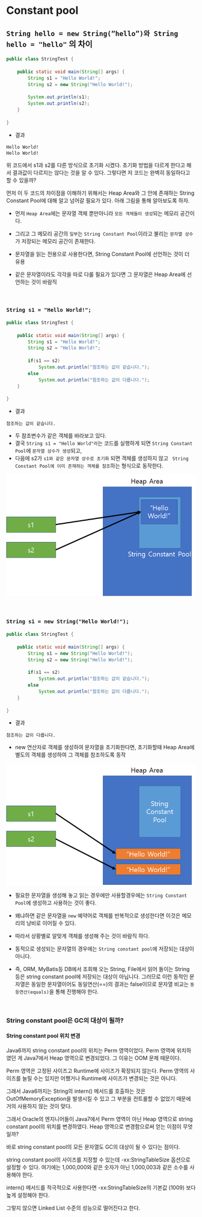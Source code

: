 # Constant pool

## `String hello = new String(”hello”)와 String hello = "hello"` 의 차이

```java
public class StringTest {

    public static void main(String[] args) {
        String s1 = "Hello World!";
        String s2 = new String("Hello World!");

        System.out.println(s1);
        System.out.println(s2);
    }

}
```

- 결과

```shell
Hello World!
Hello World!
```

위 코드에서 s1과 s2를 다른 방식으로 초기화 시켰다. 초기화 방법을 다르게 한다고 해서 결과값이 다르지는 않다는 것을 알 수 있다. 그렇다면 저 코드는 완벽히 동일하다고 할 수 있을까?

먼저 이 두 코드의 차이점을 이해하기 위해서는 Heap Area와 그 안에 존재하는 String Constant Pool에 대해 알고 넘어갈 필요가 있다. 아래 그림을 통해 알아보도록 하자.

- 먼저 `Heap Area`에는 문자열 객체 뿐만아니라 `모든 객체들이 생성`되는 메모리 공간이다. 
- 그리고 그 메모리 공간의 `일부`는 `String Constant Pool`이라고 불리는 `문자열 상수`가 저장되는 메모리 공간이 존재한다.

- 문자열을 읽는 전용으로 사용한다면, String Constant Pool에 선언하는 것이 더 유용
- 같은 문자열이라도 각각을 따로 다룰 필요가 있다면 그 문자열은 Heap Area에 선언하는 것이 바람직


<br>


### `String s1 = "Hello World!";`
```java
public class StringTest {

	public static void main(String[] args) {
		String s1 = "Hello World!";
		String s2 = "Hello World!";
		
		if(s1 == s2)
			System.out.println("참조하는 값이 같습니다.");
		else
			System.out.println("참조하는 값이 다릅니다.");
	}

}
```
- 결과

```shell
참조하는 값이 같습니다.
```

- 두 참조변수가 같은 객체를 바라보고 있다.
- 결국 `String s1 = "Hello World"라`는 코드를 실행하게 되면 `String Constant Pool`에 `문자열 상수가 생성`되고, 
- 다음에 s2가 `s1와 같은 문자열 상수로 초기화` 되면 객체를 생성하지 않고 ` String Constant Pool에 이미 존재하는 객체를 참조`하는 형식으로 동작한다.

![constant_pool](./img/constant_pool.png)

<br>

### `String s1 = new String("Hello World!");`


```java
public class StringTest {

	public static void main(String[] args) {
		String s1 = new String("Hello World!");
		String s2 = new String("Hello World!");
		
		if(s1 == s2)
			System.out.println("참조하는 값이 같습니다.");
		else
			System.out.println("참조하는 값이 다릅니다.");
	}

}
```

- 결과

```shell
참조하는 값이 다릅니다.
```
- new 연산자로 객체를 생성하여 문자열을 초기화한다면, 초기화할때 Heap Area에 별도의 객체를 생성하여 그 객체를 참조하도록 동작

![constant_pool](./img/constant_pool2.png)



- 필요한 문자열을 생성해 놓고 읽는 경우에만 사용할경우에는 `String Constant Pool`에 생성하고 사용하는 것이 좋다. 
- 왜냐하면 같은 문자열을 `new` 예약어로 객체를 반복적으로 생성한다면 이것은 메모리의 낭비로 이어질 수 있다.
- 따라서 상황별로 알맞게 객체를 생성해 주는 것이 바람직 하다.

- 동적으로 생성되는 문자열의 경우에는 `String constant pool`에 저장되는 대상이 아니다.
- 즉, ORM, MyBatis등 DB에서 조회해 오는 String, File에서 읽어 들이는 String 등은 string constant pool에 저장되는 대상이 아닙니다. 그러므로 이런 동적인 문자열은 동일한 문자열이어도 동일연산(==)의 결과는 false이므로 문자열 비교는 `동등연산(equals)`을 통해 진행해야 한다.



<br>

### String constant pool은 GC의 대상이 될까? 

#### String constant pool 위치 변경
Java6까지 string constant pool의 위치는 Perm 영역이었다. Perm 영역에 위치하였던 게 Java7에서 Heap 영역으로 변경되었다. 그 이유는 OOM 문제 때문이다.

Perm 영역은 고정된 사이즈고 Runtime에 사이즈가 확장되지 않는다. Perm 영역의 사이즈를 늘릴 수는 있지만 어쨌거나 Runtime에 사이즈가 변경되는 것은 아니다. 

그래서 Java6까지는 String의 intern() 메서드를 호출하는 것은 OutOfMemoryException을 발생시킬 수 있고 그 부분을 컨트롤할 수 없었기 때문에 거의 사용하지 않는 것이 맞다.

그래서 Oracle의 엔지니어들이 Java7에서 Perm 영역이 아닌 Heap 영역으로 string constant pool의 위치를 변경하였다. Heap 영역으로 변경함으로써 얻는 이점이 무엇일까?

바로 string constant pool의 모든 문자열도 GC의 대상이 될 수 있다는 점이다.

string constant pool의 사이즈를 지정할 수 있는데 -xx:StringTableSize 옵션으로 설정할 수 있다. 여기에는 1,000,000와 같은 숫자가 아닌 1,000,003과 같은 소수를 사용해야 한다. 

intern() 메서드를 적극적으로 사용한다면 -xx:StringTableSize의 기본값 (1009) 보다 높게 설정해야 한다. 

그렇지 않으면 Linked List 수준의 성능으로 떨어진다고 한다.
